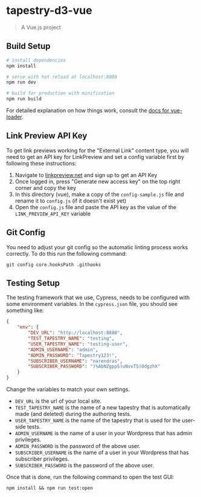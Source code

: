 # tapestry-d3-vue

> A Vue.js project

## Build Setup

``` bash
# install dependencies
npm install

# serve with hot reload at localhost:8080
npm run dev

# build for production with minification
npm run build
```

For detailed explanation on how things work, consult the [docs for vue-loader](http://vuejs.github.io/vue-loader).

## Link Preview API Key

To get link previews working for the "External Link" content type, you will need to get an API key for LinkPreview and set a config variable first by following these instructions:

1. Navigate to [linkpreview.net](https://www.linkpreview.net/) and sign up to get an API Key
2. Once logged in, press "Generate new access key" on the top right corner and copy the key
3. In this directory (vue), make a copy of the `config-sample.js` file and rename it to `config.js` (if it doesn't exist yet)
4. Open the `config.js` file and paste the API key as the value of the `LINK_PREVIEW_API_KEY` variable

## Git Config

You need to adjust your git config so the automatic linting process works correctly. To do this run the following command:

```
git config core.hooksPath .githooks
```

## Testing Setup

The testing framework that we use, Cypress, needs to be configured with some environment variables. In the `cypress.json` file, you should see something like:

```json
{
    "env": {
        "DEV_URL": "http://localhost:8888",
        "TEST_TAPESTRY_NAME": "testing",
        "USER_TAPESTRY_NAME": "testing-user",
        "ADMIN_USERNAME": "admin",
        "ADMIN_PASSWORD": "Tapestry123!",
        "SUBSCRIBER_USERNAME": "narendras",
        "SUBSCRIBER_PASSWORD": ")%AbNZgppS)uNvxT5)OdgzhX"
    }
}
```

Change the variables to match your own settings.

* `DEV_URL` is the url of your local site.
* `TEST_TAPESTRY_NAME` is the name of a new tapestry that is automatically made (and deleted) during the authoring tests.
* `USER_TAPESTRY_NAME` is the name of the tapestry that is used for the user-side tests.
* `ADMIN_USERNAME` is the name of a user in your Wordpress that has admin privileges.
* `ADMIN_PASSWORD` is the password of the above user.
* `SUBSCRIBER_USERNAME` is the name of a user in your Wordpress that has subscriber privileges.
* `SUBSCRIBER_PASSWORD` is the password of the above user.

Once that is done, run the following command to open the test GUI:

```
npm install && npm run test:open
```
